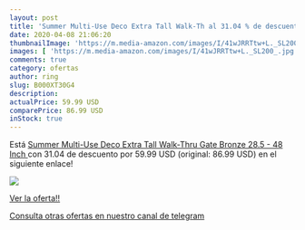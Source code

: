 ```yaml
---
layout: post
title: 'Summer Multi-Use Deco Extra Tall Walk-Th al 31.04 % de descuento'
date: 2020-04-08 21:06:20
thumbnailImage: 'https://m.media-amazon.com/images/I/41wJRRTtw+L._SL200_.jpg'
images: [ 'https://m.media-amazon.com/images/I/41wJRRTtw+L._SL200_.jpg' ]
comments: true
category: ofertas
author: ring
slug: B000XT30G4
description:
actualPrice: 59.99 USD
comparePrice: 86.99 USD
inStock: true
---
```


Está [Summer Multi-Use Deco Extra Tall Walk-Thru Gate  Bronze  28.5 - 48 Inch ](https://www.amazon.com/dp/B000XT30G4/?tag=redken08-20) con 31.04 de descuento por 59.99 USD (original: 86.99 USD) en el siguiente enlace!

[![](https://m.media-amazon.com/images/I/41wJRRTtw+L._SL200_.jpg)](https://www.amazon.com/dp/B000XT30G4/?tag=redken08-20)

[Ver la oferta!!](https://www.amazon.com/dp/B000XT30G4/?tag=redken08-20)

[Consulta otras ofertas en nuestro canal de telegram](https://t.me/s/ofertas25)
